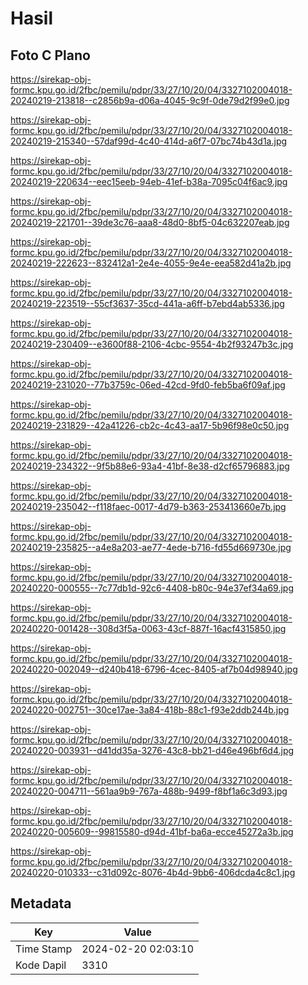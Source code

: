 # Hasil

## Foto C Plano

https://sirekap-obj-formc.kpu.go.id/2fbc/pemilu/pdpr/33/27/10/20/04/3327102004018-20240219-213818--c2856b9a-d06a-4045-9c9f-0de79d2f99e0.jpg

https://sirekap-obj-formc.kpu.go.id/2fbc/pemilu/pdpr/33/27/10/20/04/3327102004018-20240219-215340--57daf99d-4c40-414d-a6f7-07bc74b43d1a.jpg

https://sirekap-obj-formc.kpu.go.id/2fbc/pemilu/pdpr/33/27/10/20/04/3327102004018-20240219-220634--eec15eeb-94eb-41ef-b38a-7095c04f6ac9.jpg

https://sirekap-obj-formc.kpu.go.id/2fbc/pemilu/pdpr/33/27/10/20/04/3327102004018-20240219-221701--39de3c76-aaa8-48d0-8bf5-04c632207eab.jpg

https://sirekap-obj-formc.kpu.go.id/2fbc/pemilu/pdpr/33/27/10/20/04/3327102004018-20240219-222623--832412a1-2e4e-4055-9e4e-eea582d41a2b.jpg

https://sirekap-obj-formc.kpu.go.id/2fbc/pemilu/pdpr/33/27/10/20/04/3327102004018-20240219-223519--55cf3637-35cd-441a-a6ff-b7ebd4ab5336.jpg

https://sirekap-obj-formc.kpu.go.id/2fbc/pemilu/pdpr/33/27/10/20/04/3327102004018-20240219-230409--e3600f88-2106-4cbc-9554-4b2f93247b3c.jpg

https://sirekap-obj-formc.kpu.go.id/2fbc/pemilu/pdpr/33/27/10/20/04/3327102004018-20240219-231020--77b3759c-06ed-42cd-9fd0-feb5ba6f09af.jpg

https://sirekap-obj-formc.kpu.go.id/2fbc/pemilu/pdpr/33/27/10/20/04/3327102004018-20240219-231829--42a41226-cb2c-4c43-aa17-5b96f98e0c50.jpg

https://sirekap-obj-formc.kpu.go.id/2fbc/pemilu/pdpr/33/27/10/20/04/3327102004018-20240219-234322--9f5b88e6-93a4-41bf-8e38-d2cf65796883.jpg

https://sirekap-obj-formc.kpu.go.id/2fbc/pemilu/pdpr/33/27/10/20/04/3327102004018-20240219-235042--f118faec-0017-4d79-b363-253413660e7b.jpg

https://sirekap-obj-formc.kpu.go.id/2fbc/pemilu/pdpr/33/27/10/20/04/3327102004018-20240219-235825--a4e8a203-ae77-4ede-b716-fd55d669730e.jpg

https://sirekap-obj-formc.kpu.go.id/2fbc/pemilu/pdpr/33/27/10/20/04/3327102004018-20240220-000555--7c77db1d-92c6-4408-b80c-94e37ef34a69.jpg

https://sirekap-obj-formc.kpu.go.id/2fbc/pemilu/pdpr/33/27/10/20/04/3327102004018-20240220-001428--308d3f5a-0063-43cf-887f-16acf4315850.jpg

https://sirekap-obj-formc.kpu.go.id/2fbc/pemilu/pdpr/33/27/10/20/04/3327102004018-20240220-002049--d240b418-6796-4cec-8405-af7b04d98940.jpg

https://sirekap-obj-formc.kpu.go.id/2fbc/pemilu/pdpr/33/27/10/20/04/3327102004018-20240220-002751--30ce17ae-3a84-418b-88c1-f93e2ddb244b.jpg

https://sirekap-obj-formc.kpu.go.id/2fbc/pemilu/pdpr/33/27/10/20/04/3327102004018-20240220-003931--d41dd35a-3276-43c8-bb21-d46e496bf6d4.jpg

https://sirekap-obj-formc.kpu.go.id/2fbc/pemilu/pdpr/33/27/10/20/04/3327102004018-20240220-004711--561aa9b9-767a-488b-9499-f8bf1a6c3d93.jpg

https://sirekap-obj-formc.kpu.go.id/2fbc/pemilu/pdpr/33/27/10/20/04/3327102004018-20240220-005609--99815580-d94d-41bf-ba6a-ecce45272a3b.jpg

https://sirekap-obj-formc.kpu.go.id/2fbc/pemilu/pdpr/33/27/10/20/04/3327102004018-20240220-010333--c31d092c-8076-4b4d-9bb6-406dcda4c8c1.jpg


## Metadata

| Key        | Value               |
| ---------- | ------------------- |
| Time Stamp | 2024-02-20 02:03:10 |
| Kode Dapil | 3310                |



